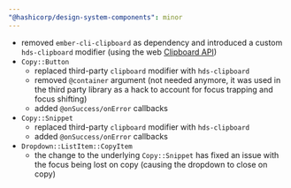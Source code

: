 ```yaml
---
"@hashicorp/design-system-components": minor
---
```


- removed `ember-cli-clipboard` as dependency and introduced a custom `hds-clipboard` modifier (using the web [Clipboard API](https://developer.mozilla.org/en-US/docs/Web/API/Clipboard_API))
- `Copy::Button`
  - replaced third-party `clipboard` modifier with `hds-clipboard`
  - removed `@container` argument (not needed anymore, it was used in the third party library as a hack to account for focus trapping and focus shifting)
  - added `@onSuccess/onError` callbacks
- `Copy::Snippet`
  - replaced third-party `clipboard` modifier with `hds-clipboard`
  - added `@onSuccess/onError` callbacks
- `Dropdown::ListItem::CopyItem`
  - the change to the underlying `Copy::Snippet` has fixed an issue with the focus being lost on copy (causing the dropdown to close on copy)
